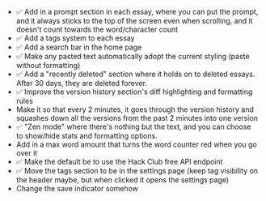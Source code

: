 -   ✅ Add in a prompt section in each essay, where you can put the prompt, and it always sticks to the top of the screen even when scrolling, and it doesn't count towards the word/character count
-   ✅ Add a tags system to each essay
-   ✅ Add a search bar in the home page
-   ✅ Make any pasted text automatically adopt the current styling (paste without formatting)
-   ✅ Add a "recently deleted" section where it holds on to deleted essays. After 30 days, they are deleted forever.
-   ✅ Improve the version history section's diff highlighting and formatting rules
-   Make it so that every 2 minutes, it goes through the version history and squashes down all the versions from the past 2 minutes into one version
-   ✅ "Zen mode" where there's nothing but the text, and you can choose to show/hide stats and formatting options.
-   Add in a max word amount that turns the word counter red when you go over it
-   ✅ Make the default be to use the Hack Club free API endpoint
-   ✅ Move the tags section to be in the settings page (keep tag visibility on the header maybe, but when clicked it opens the settings page)
-   Change the save indicator somehow